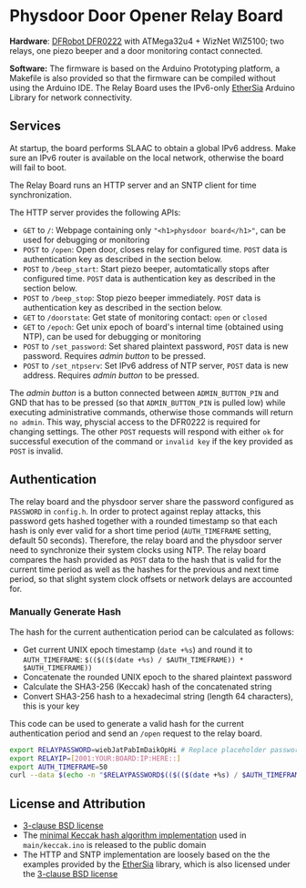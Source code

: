 # Physdoor Door Opener Relay Board
**Hardware**: [DFRobot DFR0222](https://www.dfrobot.com/wiki/index.php/X-Board_Relay(SKU:DFR0222)) with ATMega32u4 + WizNet WIZ5100; two relays, one piezo beeper and a door monitoring contact connected.

**Software:** The firmware is based on the Arduino Prototyping platform, a Makefile is also provided so that the firmware can be compiled without using the Arduino IDE. The Relay Board uses the IPv6-only [EtherSia](https://github.com/njh/EtherSia) Arduino Library for network connectivity.

## Services
At startup, the board performs SLAAC to obtain a global IPv6 address. Make sure an IPv6 router is available on the local network, otherwise the board will fail to boot.

The Relay Board runs an HTTP server and an SNTP client for time synchronization.

The HTTP server provides the following APIs:
* `GET` to `/`: Webpage containing only `"<h1>physdoor board</h1>"`, can be used for debugging or monitoring
* `POST` to `/open`: Open door, closes relay for configured time. `POST` data is authentication key as described in the section below.
* `POST` to `/beep_start`: Start piezo beeper, automtatically stops after configured time. `POST` data is authentication key as described in the section below.
* `POST` to `/beep_stop`: Stop piezo beeper immediately. `POST` data is authentication key as described in the section below.
* `GET` to `/doorstate`: Get state of monitoring contact: `open` or `closed`
* `GET` to `/epoch`: Get unix epoch of board's internal time (obtained using NTP), can be used for debugging or monitoring
* `POST` to `/set_password`: Set shared plaintext password, `POST` data is new password. Requires *admin button* to be pressed.
* `POST` to `/set_ntpserv`: Set IPv6 address of NTP server, `POST` data is new address. Requires *admin button* to be pressed.

The *admin button* is a button connected between `ADMIN_BUTTON_PIN` and GND that has to be pressed (so that `ADMIN_BUTTON_PIN` is pulled low) while executing administrative commands, otherwise those commands will return `no admin`. This way, physcial access to the DFR0222 is required for changing settings.
The other `POST` requests will respond with either `ok` for successful execution of the command or `invalid key` if the key provided as `POST` is invalid.

## Authentication
The relay board and the physdoor server share the password configured as `PASSWORD` in `config.h`. In order to protect against replay attacks, this password gets hashed together with a rounded timestamp so that each hash is only ever valid for a short time period (`AUTH_TIMEFRAME` setting, default 50 seconds). Therefore, the relay board and the physdoor server need to synchronize their system clocks using NTP. The relay board compares the hash provided as `POST` data to the hash that is valid for the current time period as well as the hashes for the previous and next time period, so that slight system clock offsets or network delays are accounted for.

### Manually Generate Hash
The hash for the current authentication period can be calculated as follows:
* Get current UNIX epoch timestamp (`date +%s`) and round it to `AUTH_TIMEFRAME`: `$(($(($(date +%s) / $AUTH_TIMEFRAME)) * $AUTH_TIMEFRAME))`
* Concatenate the rounded UNIX epoch to the shared plaintext password
* Calculate the SHA3-256 (Keccak) hash of the concatenated string
* Convert SHA3-256 hash to a hexadecimal string (length 64 characters), this is your key

This code can be used to generate a valid hash for the current authentication period and send an `/open` request to the relay board.
```bash
export RELAYPASSWORD=wiebJatPabImDaikOpHi # Replace placeholder password with your own
export RELAYIP=[2001:YOUR:BOARD:IP:HERE::]
export AUTH_TIMEFRAME=50
curl --data $(echo -n "$RELAYPASSWORD$(($(($(date +%s) / $AUTH_TIMEFRAME)) * $AUTH_TIMEFRAME))" | rhash --sha3-256 -p %x{sha3-256} -) http://$RELAYIP/open
```

## License and Attribution
* [3-clause BSD license](https://opensource.org/licenses/BSD-3-Clause)
* The [minimal Keccak hash algorithm implementation](https://github.com/gvanas/KeccakCodePackage/blob/master/Standalone/CompactFIPS202/Keccak-more-compact.c) used in `main/keccak.ino` is released to the public domain
* The HTTP and SNTP implementation are loosely based on the the examples provided by the [EtherSia](https://github.com/njh/ethersia) library, which is also licensed under the [3-clause BSD license](https://opensource.org/licenses/BSD-3-Clause)
